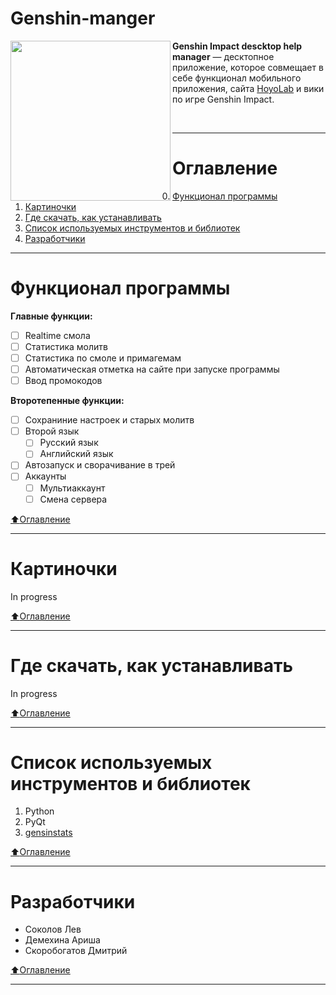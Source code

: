 # Genshin-manger
<img align="left" src="https://i.ibb.co/tPqsGCQ/2-1.png" width=256>

**Genshin Impact descktop help manager** — десктопное приложение, которое совмещает в себе функционал мобильного приложения, сайта [HoyoLab](https://www.hoyolab.com/home) и вики по игре Genshin Impact.

<br>

____
# Оглавление
0. [Функционал программы](#Функционал-программы)
1. [Картиночки](#Картиночки)
2. [Где скачать, как устанавливать](#Где-скачать,-как-устанавливать)
3. [Список используемых инструментов и библиотек](#Список-используемых-инструментов-и-библиотек)
4. [Разработчики](#Разработчики)

____
# Функционал программы
**Главные функции:**
- [ ] Realtime смола
- [ ] Статистика молитв
- [ ] Статистика по смоле и примагемам
- [ ] Автоматическая отметка на сайте при запуске программы
- [ ] Ввод промокодов

**Второтепенные функции:**
- [ ] Сохраниние настроек и старых молитв
- [ ] Второй язык
    - [ ] Русский язык
	- [ ] Английский язык
- [ ] Автозапуск и сворачивание в трей
- [ ] Аккаунты
    - [ ] Мультиаккаунт
	- [ ] Смена сервера
	
[:arrow_up:Оглавление](#Оглавление)
____
# Картиночки
In progress

[:arrow_up:Оглавление](#Оглавление)
____
# Где скачать, как устанавливать
In progress

[:arrow_up:Оглавление](#Оглавление)
____
# Список используемых инструментов и библиотек
1. Python
2. PyQt
3. [gensinstats](https://thesadru.github.io/pdoc/genshinstats/index.html)

[:arrow_up:Оглавление](#Оглавление)
____
# Разработчики
- Соколов Лев
- Демехина Ариша
- Скоробогатов Дмитрий

[:arrow_up:Оглавление](#Оглавление)
____